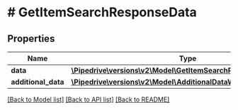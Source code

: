 # # GetItemSearchResponseData

## Properties

Name | Type | Description | Notes
------------ | ------------- | ------------- | -------------
**data** | [**\Pipedrive\versions\v2\Model\GetItemSearchResponseDataData**](GetItemSearchResponseDataData.md) |  | [optional]
**additional_data** | [**\Pipedrive\versions\v2\Model\AdditionalDataWithCursorPagination**](.md) |  | [optional]

[[Back to Model list]](../../README.md#models) [[Back to API list]](../../README.md#endpoints) [[Back to README]](../../README.md)
